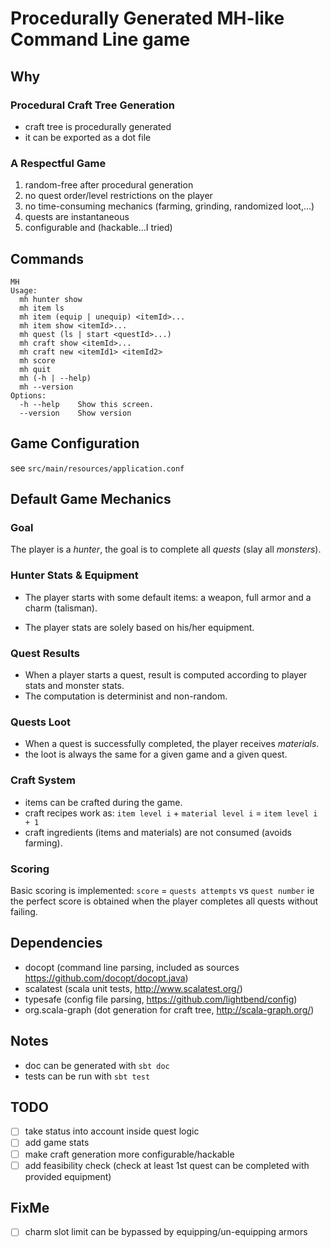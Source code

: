 # Procedurally Generated MH-like Command Line game

## Why

### Procedural Craft Tree Generation

* craft tree is procedurally generated
* it can be exported as a dot file

### A Respectful Game

1. random-free after procedural generation
2. no quest order/level restrictions on the player
3. no time-consuming mechanics (farming, grinding, randomized loot,...)
4. quests are instantaneous
5. configurable and (hackable...I tried)

## Commands

```
MH
Usage:
  mh hunter show
  mh item ls
  mh item (equip | unequip) <itemId>...
  mh item show <itemId>...
  mh quest (ls | start <questId>...)
  mh craft show <itemId>...
  mh craft new <itemId1> <itemId2>
  mh score
  mh quit
  mh (-h | --help)
  mh --version
Options:
  -h --help    Show this screen.
  --version    Show version
```

## Game Configuration

see `src/main/resources/application.conf`

## Default Game Mechanics

### Goal

The player is a *hunter*, the goal is to complete all *quests* (slay all *monsters*).

### Hunter Stats & Equipment

* The player starts with some default items: a weapon, full armor and a charm (talisman).

* The player stats are solely based on his/her equipment.

### Quest Results

* When a player starts a quest, result is computed according to player stats and monster stats.
* The computation is determinist and non-random.

### Quests Loot

* When a quest is successfully completed, the player receives *materials*.
* the loot is always the same for a given game and a given quest.

### Craft System

* items can be crafted during the game.
* craft recipes work as: `item level i` + `material level i` = `item level i + 1`
* craft ingredients (items and materials) are not consumed (avoids farming).

### Scoring

Basic scoring is implemented: `score` = `quests attempts` vs `quest number`
ie the perfect score is obtained when the player completes all quests without failing.

## Dependencies

* docopt (command line parsing, included as sources <https://github.com/docopt/docopt.java>)
* scalatest (scala unit tests, <http://www.scalatest.org/>)
* typesafe (config file parsing, <https://github.com/lightbend/config>)
* org.scala-graph (dot generation for craft tree, <http://scala-graph.org/>)

## Notes

* doc can be generated with `sbt doc`
* tests can be run with `sbt test`

## TODO

- [ ] take status into account inside quest logic
- [ ] add game stats
- [ ] make craft generation more configurable/hackable
- [ ] add feasibility check (check at least 1st quest can be completed with provided equipment)

## FixMe

- [ ] charm slot limit can be bypassed by equipping/un-equipping armors